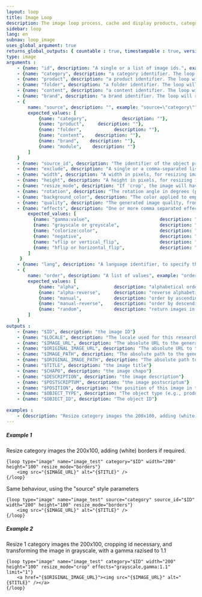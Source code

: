 ```yaml
---
layout: loop
title: Image Loop
description: The image loop process, cache and display products, categories, contents and folders images.
sidebar: loop
lang: en
subnav: loop_image
uses_global_argument: true
returns_global_outputs: { countable : true, timestampable : true, versionable : false }
type: image
arguments :
    - {name: "id", description: "A single or a list of image ids.", example: "id=\"2\", id=\"1,4,7\""}
    - {name: "category", description: "a category identifier. The loop will return this category's images", example: "category=\"2\""}
    - {name: "product", description: "a product identifier. The loop will return this product's images", example: "product=\"2\""}
    - {name: "folder", description: "a folder identifier. The loop will return this folder's images", example: "folder=\"2\""}
    - {name: "content", description: "a content identifier. The loop will return this content's images", example: "content=\"2\""}
    - {name: "brand", description: "a brand identifier. The loop will return this brand's images", example: "brand=\"2\""}
    - {
        name: "source", description: "", example: "source=\"category\"",
        expected_values: [
            {name: "category",             description: ""},
            {name: "product",     description: ""},
            {name: "folder",            description: ""},
            {name: "content",    description: ""},
            {name: "brand",    description: ""},
            {name: "module",    description: ""}
        ]
    }
    - {name: "source_id", description: "The identifier of the object provided in the \"source\" parameter. Only considered if the \"source\" argument is present", example: "source_id=\"2\""}
    - {name: "exclude", description: "A single or a comma-separated list of image IDs to exclude from the list.", example: "exclude=\"456,123\""}
    - {name: "width", description: "A width in pixels, for resizing image. If only the width is provided, the image ratio is preserved.", example: "width=\"200\""}
    - {name: "height", description: "A height in pixels, for resizing image. If only the height is provided, the image ratio is preserved.", example: "height=\"200\""}
    - {name: "resize_mode", description: "If 'crop', the image will have the exact specified width and height, and will be cropped if required. If 'borders', the image will have the exact specified width and height, and some borders may be added. The border color is the one specified by 'background_color'. If 'none' or missing, the image ratio is preserved, and depending od this ratio, may not have the exact width and height required.", example: "resize_mode=\"crop\""}
    - {name: "rotation", description: "The rotation angle in degrees (positive or negative) applied to the image. The background color of the empty areas is the one specified by 'background_color'", example: "rotation=\"90\""}
    - {name: "background_color", description: "The color applied to empty image parts during processing. Use rgb or rrggbb color format", example: "background_color=\"cc8000\" or background_color=\"fff\""}
    - {name: "quality", description: "The generated image quality, from 0(!) to 100%. The default value is 75% (you can hange this in the Administration panel)", example: "quality=\"70\""}
    - {name: "effects", description: "One or more comma separated effects definitions, that will be applied to the image in the specified order. Please see below a detailed description of available effects", example: "effects=\"greyscale,gamma:0.7,vflip\"",
        expected_values: [
          {name: "gamma:value",                          description: "change the image Gamma to the specified value. Example: gamma:0.7."},
          {name: "grayscale or greyscale",               description: "switch image to grayscale."},
          {name: "colorize:color",                       description: "apply a color mask to the image. The color format is $rgb or $rrggbb. Example: colorize:$ff2244."},
          {name: "negative",                             description: "transform the image in its negative equivalent."},
          {name: "vflip or vertical_flip",               description: "flip the image vertically."},
          {name: "hflip or horizontal_flip",             description: "flip the image horizontally."}
        ]
     }
    - {name: "lang", description: "A language identifier, to specify the language in which the image information will be returned"}
    - {
        name: "order", description: "A list of values", example: "order=\"alpha_reverse\"", default: "manual",
        expected_values: [
            {name: "alpha",             description: "alphabetical order on title"},
            {name: "alpha-reverse",     description: "reverse alphabetical order on title"},
            {name: "manual",            description: "order by ascending position"},
            {name: "manual-reverse",    description: "order by descending position"},
            {name: "random",            description: "return images in pseudo-random order"}
        ]
    }
outputs :
    - {name: "$ID", description: "the image ID"}
    - {name: "$LOCALE", description: "The locale used for this research"}
    - {name: "$IMAGE_URL", description: "The absolute URL to the generated image"}
    - {name: "$ORIGINAL_IMAGE_URL", description: "The absolute URL to the original image"}
    - {name: "$IMAGE_PATH", description: "The absolute path to the generated image file"}
    - {name: "$ORIGINAL_IMAGE_PATH", description: "The absolute path to the original image file"}
    - {name: "$TITLE", description: "the image title"}
    - {name: "$CHAPO", description: "the image chapo"}
    - {name: "$DESCRIPTION", description: "the image description"}
    - {name: "$POSTSCRIPTUM", description: "the image postscriptum"}
    - {name: "$POSITION", description: "the position of this image in the object's image list"}
    - {name: "$OBJECT_TYPE", description: "The object type (e.g., produc, category, etc. see 'source' parameter for possible values)"}
    - {name: "$OBJECT_ID", description: "The object ID"}
 
examples :
    - {description: "Resize category images the 200x100, adding (white) borders if required.", code: ""}
---
```


##### Example 1

Resize category images the 200x100, adding (white) borders if required.

```smarty
{loop type="image" name="image_test" category="$ID" width="200" height="100" resize_mode="borders"}
    <img src="{$IMAGE_URL}" alt="{$TITLE}" />
{/loop}
```

Same behaviour, using the "source" style parameters

```smarty
{loop type="image" name="image_test" source="category" source_id="$ID" width="200" height="100" resize_mode="borders"}
    <img src="{$IMAGE_URL}" alt="{$TITLE}" />
{/loop}
```

##### Example 2

Resize 1 category images the 200x100, cropping id necessary, and transforming the image in grayscale, with a gamma razised to 1.1

```smarty
{loop type="image" name="image_test" category="$ID" width="200" height="100" resize_mode="crop" effects="grayscale,gamma:1.1" limit="1"}
    <a href="{$ORIGINAL_IMAGE_URL}"><img src="{$IMAGE_URL}" alt="{$TITLE}" /></a>
{/loop}
```
